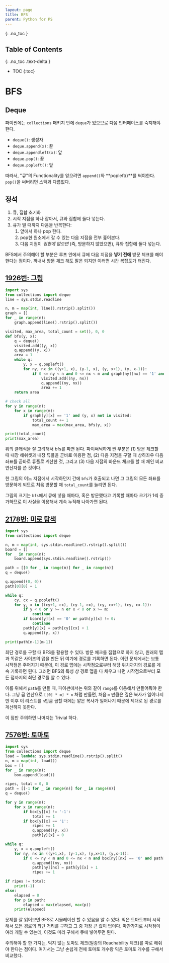 ```yaml
---
layout: page
title: BFS
parent: Python for PS
---
```


{: .no_toc }
## Table of Contents
{: .no_toc .text-delta }
- TOC
{:toc}

# BFS
## Deque
 파이썬에는 `collections` 패키지 안에 `deque`가 있으므로 다음
 인터페이스를 숙지해야 한다.
 - `deque()`: 생성자
 - `deque.append(x)`: 끝
 - `deque.appendleft(x)`: 앞
 - `deque.pop()`: 끝
 - `deque.popleft()`: 앞

 따라서, "큐"의 Functionality를 얻으려면 `append()`와 **popleft()**를
 써야한다. `pop()`을 써버리면 스택과 다름없다.

## 정석
 1. 큐, 집합 초기화
 2. 시작 지점을 하나 잡아서, 큐와 집합에 둘다 넣는다.
 3. 큐가 빌 때까지 다음을 반복한다:
    1. 앞에서 하나 pop 한다.
    2. pop한 원소에서 갈 수 있는 다음 지점을 전부 훑어본다.
    3. 다음 지점이 *집합에 없으면* (즉, 방문하지 않았으면), 큐와
       집합에 둘다 넣는다.

 BFS에서 주의해야 할 부분은 루프 안에서 큐에 다음 지점을 **넣기 전에**
 방문 체크를 해야한다는 점이다. 꺼내서 방문 체크 해도 말은 되지만
 이러면 시간 복잡도가 터진다.

## [1926번: 그림](https://www.acmicpc.net/problem/1926)

```python
import sys
from collections import deque
line = sys.stdin.readline

n, m = map(int, line().rstrip().split())
graph = []
for _ in range(n):
    graph.append(line().rstrip().split())

visited, max_area, total_count = set(), 0, 0
def bfs(y, x):
    q = deque()
    visited.add((y, x))
    q.append((y, x))
    area = 1
    while q:
        y, x = q.popleft()
        for ny, nx in ((y+1, x), (y-1, x), (y, x+1), (y, x-1)):
            if 0 <= ny < n and 0 <= nx < m and graph[ny][nx] == '1' and (ny, nx) not in visited:
                visited.add((ny, nx))
                q.append((ny, nx))
                area += 1
    return area

# check all
for y in range(n):
    for x in range(m):
        if graph[y][x] == '1' and (y, x) not in visited:
            total_count += 1
            max_area = max(max_area, bfs(y, x))

print(total_count)
print(max_area)
```

 위의 클래식을 잘 고려해서 bfs를 짜면 된다. 파이써닉하게 짠 부분은 (1)
 방문 체크할 때 내장 해쉬셋과 내장 튜플을 곧바로 이용한 점, (2) 다음
 지점을 구할 때 상하좌우 다음 좌표를 곧바로 튜플로 계산한 것, 그리고
 (3) 다음 지점의 바운드 체크를 할 때 체인 비교 연산자를 쓴 것이다.

 한 그림의 어느 지점에서 시작하던지 간에 `bfs`가 호출되고 나면 그
 그림의 모든 좌표를 방문하게 되므로 처음 방문할 때 `total_count`를
 늘리면 된다.

 그림의 크기는 `bfs`에서 큐에 넣을 때마다, 혹은 방문했다고 기록할
 때마다 크기가 1씩 증가하므로 이 사실을 이용해서 계속 누적해 나아가면
 된다.

## [2178번: 미로 탐색](https://www.acmicpc.net/problem/2178)

```python
import sys
from collections import deque

n, m = map(int, sys.stdin.readline().rstrip().split())
board = []
for _ in range(n):
    board.append(sys.stdin.readline().rstrip())

path = [[0 for _ in range(m)] for _ in range(n)]
q = deque()

q.append((0, 0))
path[0][0] = 1

while q:
    cy, cx = q.popleft()
    for y, x in ((cy+1, cx), (cy-1, cx), (cy, cx+1), (cy, cx-1)):
        if y < 0 or y >= n or x < 0 or x >= m:
            continue
        if board[y][x] == '0' or path[y][x] != 0:
            continue
        path[y][x] = path[cy][cx] + 1
        q.append((y, x))

print(path[n-1][m-1])
```

 최단 경로를 구할 때 BFS를 활용할 수 있다. 방문 체크를 집합으로 하지
 않고, 원래의 맵과 똑같은 사이즈의 맵을 만든 뒤 여기에 경로를 기록하면
 된다. 이런 문제에서는 보통 시작점은 주어지기 때문에, 이 경로 맵에는
 시작점으로부터 해당 위치까지의 경로를 계속 기록하면 된다. 그러면
 BFS의 특성 상 경로 맵을 다 채우고 나면 시작점으로부터 모든 점까지의
 최단 경로를 알 수 있다.

 이를 위해서 `path`를 만들 때, 파이썬에서는 위와 같이 `range`를
 이용해서 만들어줘야 한다. 그냥 곱 연산으로 `[[0] * m] * n` 처럼
 만들면, 처음 `m` 만큼은 깊은 복사가 일어나지만 이후 이 리스트를
 `n`만큼 곱할 때에는 얕은 복사가 일어나기 때문에 제대로 된 경로를
 계산하지 못한다.

 이 점만 주의하면 나머지는 Trivial 하다.

## [7576번: 토마토](https://www.acmicpc.net/problem/7576)

```python
import sys
from collections import deque
load = lambda: sys.stdin.readline().rstrip().split()
n, m = map(int, load())
box = []
for _ in range(m):
    box.append(load())

ripes, total = 0, 0
path = [[-1 for _ in range(n)] for _ in range(m)]
q = deque()

for y in range(m):
    for x in range(n):
        if box[y][x] != '-1':
            total += 1
        if box[y][x] == '1':
            ripes += 1
            q.append((y, x))
            path[y][x] = 0

while q:
    y, x = q.popleft()
    for ny, nx in ((y+1,x), (y-1,x), (y,x+1), (y,x-1)):
        if 0 <= ny < m and 0 <= nx < n and box[ny][nx] == '0' and path[ny][nx] == -1:
            q.append((ny, nx))
            path[ny][nx] = path[y][x] + 1
            ripes += 1

if ripes != total:
    print(-1)
else:
    elapsed = 0
    for p in path:
        elapsed = max(elapsed, max(p))
    print(elapsed)
```

 문제를 잘 읽어보면 BFS로 시뮬레이션 할 수 있음을 알 수 있다. 익은
 토마토부터 시작해서 모든 경로의 최단 거리를 구하고 그 중 가장 큰 값이
 답이다. 마찬가지로 시작점이 여러 개일 수 있는데, 이것도 미리 구해서
 큐에 넣어두면 된다.

 주의해야 할 한 가지는, 익지 않는 토마토 체크(일종의 Reachability
 체크)를 따로 해줘야 한다는 점이다. 여기서는 그냥 손쉽게 전체 토마토
 개수랑 익은 토마토 개수를 구해서 비교했다.